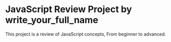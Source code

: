 # JavaScript Review Project by write_your_full_name
This project is a review of JavaScript concepts, From beginner to advanced.